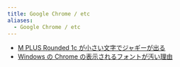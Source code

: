 ```yaml
---
title: Google Chrome / etc
aliases:
  - Google Chrome / etc
---
```


- [M PLUS Rounded 1c が小さい文字でジャギーが出る](M_PLUS_Rounded_1c_が小さい文字でジャギーが出る.md)
- [Windows の Chrome の表示されるフォントが汚い理由](Windows_の_Chrome_の表示されるフォントが汚い理由.md)
